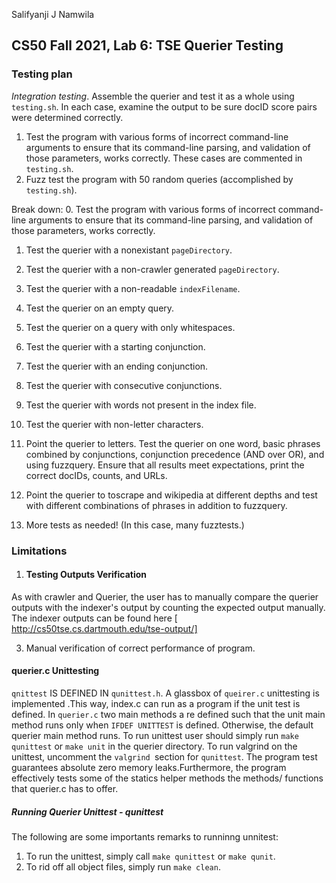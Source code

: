  Salifyanji J Namwila
## CS50 Fall 2021, Lab 6: TSE Querier Testing


### Testing plan

*Integration testing*. Assemble the querier and test it as a whole using `testing.sh`. In each case, examine the output to be sure docID score pairs were determined correctly.

1. Test the program with various forms of incorrect command-line arguments to ensure that its command-line parsing, and validation of those parameters, works correctly. These cases are commented in `testing.sh`.
2. Fuzz test the program with 50 random queries (accomplished by `testing.sh`).

Break down:
0. Test the program with various forms of incorrect command-line arguments to ensure that its command-line parsing, and validation of those parameters, works correctly.

1. Test the querier with a nonexistant `pageDirectory`.

2. Test the querier with a non-crawler generated `pageDirectory`.

3. Test the querier with a non-readable `indexFilename`.

4. Test the querier on an empty query.

5. Test the querier on a query with only whitespaces.

6. Test the querier with a starting conjunction.

7. Test the querier with an ending conjunction.

8. Test the querier with consecutive conjunctions.

9. Test the querier with words not present in the index file.

10. Test the querier with non-letter characters.

11. Point the querier to letters. Test the querier on one word, basic phrases combined by conjunctions, conjunction precedence (AND over OR), and using fuzzquery. Ensure that all results meet expectations, print the correct docIDs, counts, and URLs. 

12. Point the querier to toscrape and wikipedia at different depths and test with different combinations of phrases in addition to fuzzquery.

13. More tests as needed! (In this case, many fuzztests.)


### Limitations
1. #### Testing Outputs Verification
As with crawler and Querier, the user has to manually compare  the querier outputs with the indexer's output by counting the expected output manually. The indexer outputs can be found here [ http://cs50tse.cs.dartmouth.edu/tse-output/]



3. Manual verification of correct performance of program.

#### querier.c Unittesting
`qnittest` IS DEFINED IN `qunittest.h`. A glassbox of `queirer.c` unittesting is implemented .This way, index.c can run as a program if the unit test is defined. In `querier.c` two  main methods a re defined such that the unit main method runs only when `IFDEF UNITTEST` is defined. Otherwise, the default querier main method runs. To run unittest user should simply run `make qunittest` or `make unit` in the querier directory. To run valgrind on the unittest, uncomment the `valgrind `section for `qunittest`.  The program test guarantees absolute zero memory leaks.Furthermore, the program effectively tests some of the  statics helper methods the methods/ functions that querier.c has to offer. 

##### Running Querier Unittest - *qunittest*
The following are some importants remarks to runninng unnitest:

1. To run the unittest, simply call `make qunittest` or `make qunit`.  
3. To rid off all object files, simply run `make clean`.


